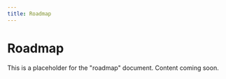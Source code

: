 ```yaml
---
title: Roadmap
---
```


# Roadmap

This is a placeholder for the "roadmap" document. Content coming soon.
